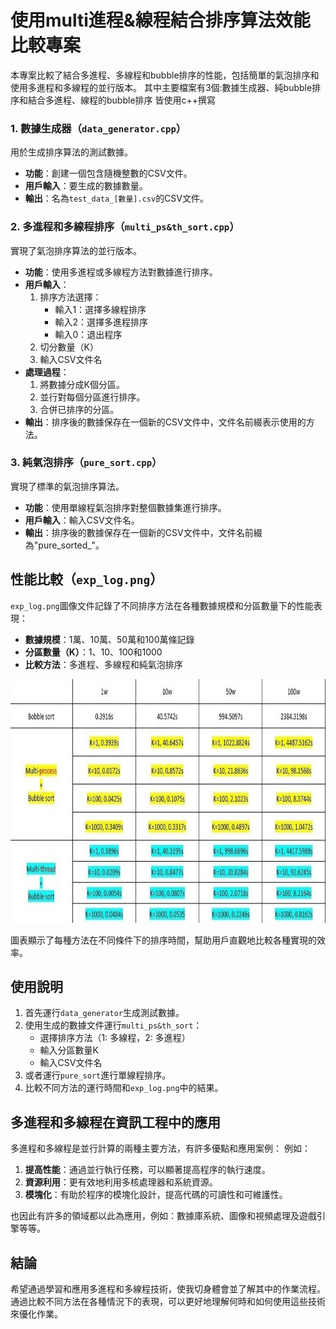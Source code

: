 ﻿# 使用multi進程&線程結合排序算法效能比較專案

本專案比較了結合多進程、多線程和bubble排序的性能，包括簡單的氣泡排序和使用多進程和多線程的並行版本。
其中主要檔案有3個:數據生成器、純bubble排序和結合多進程、線程的bubble排序
皆使用c++撰寫

### 1. 數據生成器（`data_generator.cpp`）

用於生成排序算法的測試數據。

- **功能**：創建一個包含隨機整數的CSV文件。
- **用戶輸入**：要生成的數據數量。
- **輸出**：名為`test_data_[數量].csv`的CSV文件。

### 2. 多進程和多線程排序（`multi_ps&th_sort.cpp`）

實現了氣泡排序算法的並行版本。

- **功能**：使用多進程或多線程方法對數據進行排序。
- **用戶輸入**：
  1. 排序方法選擇：
     - 輸入1：選擇多線程排序
     - 輸入2：選擇多進程排序
     - 輸入0：退出程序
  2. 切分數量（K）
  3. 輸入CSV文件名
- **處理過程**：
  1. 將數據分成K個分區。
  2. 並行對每個分區進行排序。
  3. 合併已排序的分區。
- **輸出**：排序後的數據保存在一個新的CSV文件中，文件名前綴表示使用的方法。

### 3. 純氣泡排序（`pure_sort.cpp`）

實現了標準的氣泡排序算法。

- **功能**：使用單線程氣泡排序對整個數據集進行排序。
- **用戶輸入**：輸入CSV文件名。
- **輸出**：排序後的數據保存在一個新的CSV文件中，文件名前綴為"pure_sorted_"。

## 性能比較（`exp_log.png`）

`exp_log.png`圖像文件記錄了不同排序方法在各種數據規模和分區數量下的性能表現：

- **數據規模**：1萬、10萬、50萬和100萬條記錄
- **分區數量（K）**：1、10、100和1000
- **比較方法**：多進程、多線程和純氣泡排序

<img src="https://github.com/NoahWudev/multi_process-threads_sort/blob/master/exp_log.jpg" alt="alt text" width="700" height="390">

圖表顯示了每種方法在不同條件下的排序時間，幫助用戶直觀地比較各種實現的效率。

## 使用說明

1. 首先運行`data_generator`生成測試數據。
2. 使用生成的數據文件運行`multi_ps&th_sort`：
   - 選擇排序方法（1: 多線程，2: 多進程）
   - 輸入分區數量K
   - 輸入CSV文件名
3. 或者運行`pure_sort`進行單線程排序。
4. 比較不同方法的運行時間和`exp_log.png`中的結果。

## 多進程和多線程在資訊工程中的應用

多進程和多線程是並行計算的兩種主要方法，有許多優點和應用案例：
例如：
1. **提高性能**：通過並行執行任務，可以顯著提高程序的執行速度。
2. **資源利用**：更有效地利用多核處理器和系統資源。
3. **模塊化**：有助於程序的模塊化設計，提高代碼的可讀性和可維護性。

也因此有許多的領域都以此為應用，例如：數據庫系統、圖像和視頻處理及遊戲引擎等等。

## 結論

希望通過學習和應用多進程和多線程技術，使我切身體會並了解其中的作業流程。
通過比較不同方法在各種情況下的表現，可以更好地理解何時和如何使用這些技術來優化作業。
